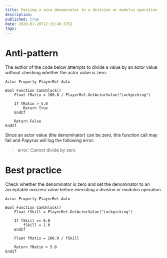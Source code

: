 ```yaml
---
title: Passing a zero denominator to a division or modulus operation
description: 
published: true
date: 2020-01-20T12:15:49.575Z
tags: 
---
```


# Anti-pattern

The author of the code below attempts to divide a value by an actor value without checking whether the actor value is zero.

```
Actor Property PlayerRef Auto

Bool Function CanUnlock()
	Float fRatio = 100.0 / PlayerRef.GetActorValue("Lockpicking")

	If fRatio > 5.0
		Return True
	EndIf

	Return False
EndIf
```

Since an actor value (the denominator) can be zero, this function call may fail and Papyrus will log the following error:

> error: Cannot divide by zero

# Best practice

Check whether the denominator is zero and set the denominator to an acceptable nonzero value before executing a division or modulus operation.

```
Actor Property PlayerRef Auto

Bool Function CanUnlock()
	Float fSkill = PlayerRef.GetActorValue("Lockpicking")
	
	If fSkill == 0.0
		fSkill = 1.0
	EndIf
	
	Float fRatio = 100.0 / fSkill

	Return fRatio > 5.0
EndIf
```
